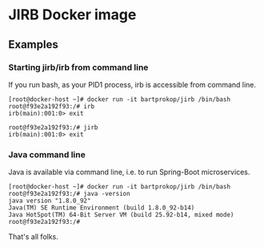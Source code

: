 # JIRB Docker image

## Examples


### Starting jirb/irb from command line

If you run bash, as your PID1 process, irb is accessible from command line.

    [root@docker-host ~]# docker run -it bartprokop/jirb /bin/bash
    root@f93e2a192f93:/# irb
    irb(main):001:0> exit
    
    root@f93e2a192f93:/# jirb
    irb(main):001:0> exit


### Java command line

Java is available via command line, i.e. to run Spring-Boot microservices.

    [root@docker-host ~]# docker run -it bartprokop/jirb /bin/bash
    root@f93e2a192f93:/# java -version
    java version "1.8.0_92"
    Java(TM) SE Runtime Environment (build 1.8.0_92-b14)
    Java HotSpot(TM) 64-Bit Server VM (build 25.92-b14, mixed mode)
    root@f93e2a192f93:/#

That's all folks.
